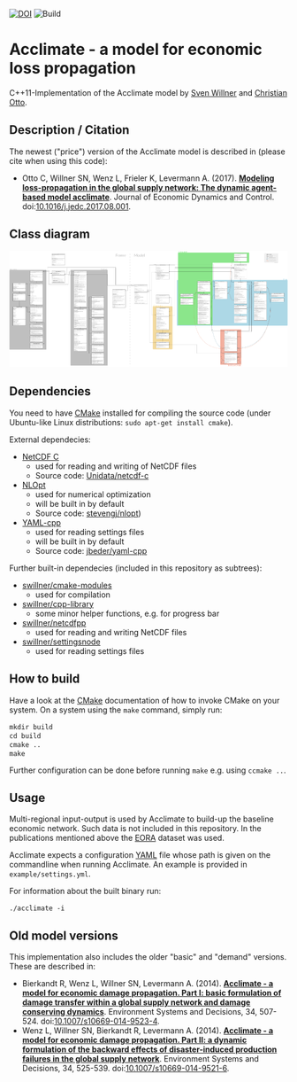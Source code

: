 <!--
  SPDX-FileCopyrightText: Acclimate authors

  SPDX-License-Identifier: AGPL-3.0-or-later
-->

[![DOI](https://img.shields.io/badge/DOI-10.5281%2Fzenodo.853346-blue.svg)](http://dx.doi.org/10.5281/zenodo.853346)
![Build](https://github.com/acclimate/acclimate/workflows/Build/badge.svg)

# Acclimate - a model for economic loss propagation

C++11-Implementation of the Acclimate model by [Sven Willner](https://github.com/swillner) and [Christian Otto](https://github.com/cstotto).


## Description / Citation

The newest ("price") version of the Acclimate model is described in (please cite when using this code):

- Otto C, Willner SN, Wenz L, Frieler K, Levermann A. (2017).
  **[Modeling loss-propagation in the global supply network:
  The dynamic agent-based model acclimate](http://www.pik-potsdam.de/~willner/files/otto-willner17.pdf)**.
  Journal of Economic Dynamics and Control.
  doi:[10.1016/j.jedc.2017.08.001](http://dx.doi.org/10.1016/j.jedc.2017.08.001).


## Class diagram

[![Class diagram](./figures/class_diagram_small.png)](./figures/class_diagram.png)


## Dependencies

You need to have [CMake](https://cmake.org/) installed for compiling the source code (under Ubuntu-like Linux distributions: `sudo apt-get install cmake`).

External dependecies:

- [NetCDF C](https://www.unidata.ucar.edu/software/netcdf)
  - used for reading and writing of NetCDF files
  - Source code: [Unidata/netcdf-c](https://github.com/Unidata/netcdf-c)
- [NLOpt](http://ab-initio.mit.edu/wiki/index.php/NLopt)
  - used for numerical optimization
  - will be built in by default
  - Source code: [stevengj/nlopt](https://github.com/stevengj/nlopt))
- [YAML-cpp](https://github.com/jbeder/yaml-cpp)
  - used for reading settings files
  - will be built in by default
  - Source code: [jbeder/yaml-cpp](https://github.com/jbeder/yaml-cpp)

Further built-in dependecies (included in this repository as subtrees):

- [swillner/cmake-modules](https://github.com/swillner/cmake-modules)
  - used for compilation
- [swillner/cpp-library](https://github.com/swillner/cpp-library)
  - some minor helper functions, e.g. for progress bar
- [swillner/netcdfpp](https://github.com/swillner/netcdfpp)
  - used for reading and writing NetCDF files
- [swillner/settingsnode](https://github.com/swillner/settingsnode)
  - used for reading settings files


## How to build

Have a look at the [CMake](https://cmake.org/) documentation of how to invoke CMake on your system. On a system using the `make` command, simply run:

```
mkdir build
cd build
cmake ..
make
```

Further configuration can be done before running `make` e.g. using `ccmake ..`.


## Usage

Multi-regional input-output is used by Acclimate to build-up the baseline economic network. Such data is not included in this repository. In the publications mentioned above the [EORA](http://worldmrio.com) dataset was used.

Acclimate expects a configuration [YAML](http://yaml.org) file whose path is given on the commandline when running Acclimate. An example is provided in `example/settings.yml`.

For information about the built binary run:

```
./acclimate -i
```


## Old model versions

This implementation also includes the older "basic" and "demand" versions. These are described in:

- Bierkandt R, Wenz L, Willner SN, Levermann A. (2014).
  **[Acclimate - a model for economic damage propagation. Part I: basic
  formulation of damage transfer within a global supply network and
  damage conserving dynamics](http://www.pik-potsdam.de/~anders/publications/bierkandt_wenz14.pdf)**.
  Environment Systems and Decisions, 34, 507-524.
  doi:[10.1007/s10669-014-9523-4](http://dx.doi.org/10.1007/s10669-014-9523-4).
- Wenz L, Willner SN, Bierkandt R, Levermann A. (2014).
  **[Acclimate - a model for economic damage propagation. Part II: a
  dynamic formulation of the backward effects of disaster-induced
  production failures in the global supply network](http://www.pik-potsdam.de/~anders/publications/wenz_willner15.pdf)**.
  Environment Systems and Decisions, 34, 525-539.
  doi:[10.1007/s10669-014-9521-6](http://dx.doi.org/10.1007/s10669-014-9521-6).
